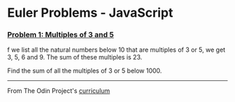 # Euler Problems - JavaScript

### [Problem 1: Multiples of 3 and 5](https://projecteuler.net/problem=1)
f we list all the natural numbers below 10 that are multiples of 3 or 5, we get 3, 5, 6 and 9. The sum of these multiples is 23.

Find the sum of all the multiples of 3 or 5 below 1000.

-----

From The Odin Project's [curriculum](https://www.theodinproject.com/courses/web-development-101/lessons/javascript-basics)

